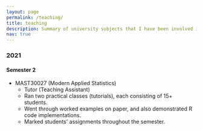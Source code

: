 ```yaml
---
layout: page
permalink: /teaching/
title: teaching
description: Summary of university subjects that I have been involved in teaching with.
nav: true
---
```


### 2021
#### Semester 2
- MAST30027 (Modern Applied Statistics)
    - Tutor (Teaching Assistant)
    - Ran two practical classes (tutorials), each consisting of 15+ students.
    - Went through worked examples on paper, and also demonstrated R code implementations.
    - Marked students' assignments throughout the semester. 

